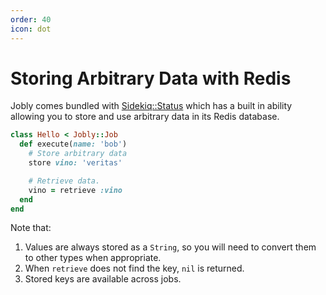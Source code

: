 ```yaml
---
order: 40
icon: dot
---
```


# Storing Arbitrary Data with Redis

Jobly comes bundled with [Sidekiq::Status](https://github.com/utgarda/sidekiq-status) which has a built in ability allowing you to store and use arbitrary data in its Redis database.

```ruby jobs/hello.rb
class Hello < Jobly::Job
  def execute(name: 'bob')
    # Store arbitrary data
    store vino: 'veritas'

    # Retrieve data.
    vino = retrieve :vino
  end
end
```

Note that:

1. Values are always stored as a `String`, so you will need to convert them to other types when appropriate.
2. When `retrieve` does not find the key, `nil` is returned.
3. Stored keys are available across jobs.
